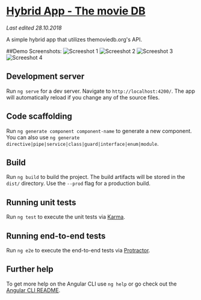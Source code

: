 # [Hybrid App - The movie DB](https://github.com/y-nut/themoviedb-hybrid-app)
_Last edited 28.10.2018_

A simple hybrid app that utilizes themoviedb.org's API.


##Demo
Screenshots: 
![Screeshot 1](https://preview.ibb.co/inftaq/Screenshot-20181028-162903.png "Screenshot 1")
![Screeshot 2](https://preview.ibb.co/dnHvoA/Screenshot-20181028-162919.png "Screenshot 2")
![Screeshot 3](https://preview.ibb.co/fvSjgV/Screenshot-20181028-162940.png "Screenshot 3")
![Screeshot 4](https://preview.ibb.co/cr2voA/Screenshot-20181028-162947.png "Screenshot 4")


## Development server

Run `ng serve` for a dev server. Navigate to `http://localhost:4200/`. The app will automatically reload if you change any of the source files.

## Code scaffolding

Run `ng generate component component-name` to generate a new component. You can also use `ng generate directive|pipe|service|class|guard|interface|enum|module`.

## Build

Run `ng build` to build the project. The build artifacts will be stored in the `dist/` directory. Use the `--prod` flag for a production build.

## Running unit tests

Run `ng test` to execute the unit tests via [Karma](https://karma-runner.github.io).

## Running end-to-end tests

Run `ng e2e` to execute the end-to-end tests via [Protractor](http://www.protractortest.org/).

## Further help

To get more help on the Angular CLI use `ng help` or go check out the [Angular CLI README](https://github.com/angular/angular-cli/blob/master/README.md).
